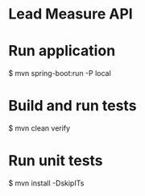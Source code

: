 # Lead Measure API

# Run application
$ mvn spring-boot:run -P local

# Build and run tests

$ mvn clean verify

# Run unit tests

$ mvn install -DskipITs
